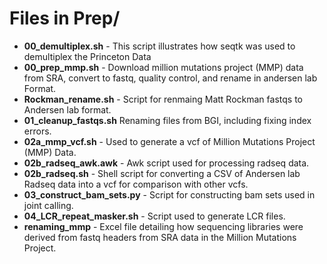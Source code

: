 # Files in Prep/

* __00_demultiplex.sh__ - This script illustrates how seqtk was used to demultiplex the Princeton Data
* __00_prep_mmp.sh__ - Download million mutations project (MMP) data from SRA, convert to fastq, quality control, and rename in andersen lab Format.
* __Rockman_rename.sh__ - Script for renmaing Matt Rockman fastqs to Andersen lab format.
* __01_cleanup_fastqs.sh__ Renaming files from BGI, including fixing index errors.
* __02a_mmp_vcf.sh__ - Used to generate a vcf of Million Mutations Project (MMP) Data.
* __02b_radseq_awk.awk__ - Awk script used for processing radseq data.
* __02b_radseq.sh__ - Shell script for converting a CSV of Andersen lab Radseq data into a vcf for comparison with other vcfs.
* __03_construct_bam_sets.py__ - Script for constructing bam sets used in joint calling.
* __04_LCR_repeat_masker.sh__ - Script used to generate LCR files.
* __renaming_mmp__ - Excel file detailing how sequencing libraries were derived from fastq headers from SRA data in the Million Mutations Project.
